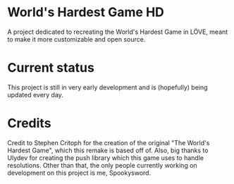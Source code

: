 # World's Hardest Game HD
A project dedicated to recreating the World's Hardest Game in LÖVE, meant to make it more customizable and open source.

# Current status
This project is still in very early development and is (hopefully) being updated every day.

# Credits
Credit to Stephen Critoph for the creation of the original "The World's Hardest Game", which this remake is based off of. Also, big thanks to Ulydev for creating the push library which this game uses to handle resolutions. Other than that, the only people currently working on development on this project is me, Spookysword.
